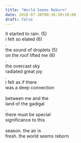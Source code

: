 ```yaml
---
title: "World Seems Reborn"
date: 2018-07-30T00:36:58+10:00
draft: false
---
```


it started to rain. (5) <br>
i felt so elated (6)<br>
.<br>
the sound of droplets (5) <br>
on the roof lifted me (6)<br>
.<br>
the overcast sky<br>
radiated great joy<br>
.<br>
i felt as if there<br>
was a deep connection<br>
<br>
between me and the<br>
land of the gadigal<br>
.<br>
there must be special<br>
significance to this<br>
<br>
season. the air is<br>
fresh. the world seems reborn<br>
